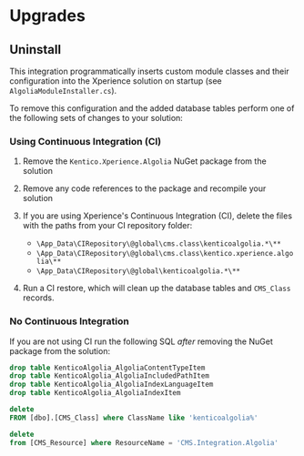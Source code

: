 # Upgrades

## Uninstall

This integration programmatically inserts custom module classes and their configuration into the Xperience solution on startup (see `AlgoliaModuleInstaller.cs`).

To remove this configuration and the added database tables perform one of the following sets of changes to your solution:

### Using Continuous Integration (CI)

1. Remove the `Kentico.Xperience.Algolia` NuGet package from the solution
1. Remove any code references to the package and recompile your solution
1. If you are using Xperience's Continuous Integration (CI), delete the files with the paths from your CI repository folder:

   - `\App_Data\CIRepository\@global\cms.class\kenticoalgolia.*\**`
   - `\App_Data\CIRepository\@global\cms.class\kentico.xperience.algolia\**`
   - `\App_Data\CIRepository\@global\kenticoalgolia.*\**`

1. Run a CI restore, which will clean up the database tables and `CMS_Class` records.

### No Continuous Integration

If you are not using CI run the following SQL _after_ removing the NuGet package from the solution:

```sql
drop table KenticoAlgolia_AlgoliaContentTypeItem
drop table KenticoAlgolia_AlgoliaIncludedPathItem
drop table KenticoAlgolia_AlgoliaIndexLanguageItem
drop table KenticoAlgolia_AlgoliaIndexItem

delete
FROM [dbo].[CMS_Class] where ClassName like 'kenticoalgolia%'

delete
from [CMS_Resource] where ResourceName = 'CMS.Integration.Algolia'
```
